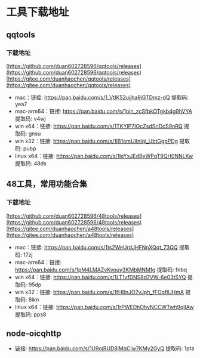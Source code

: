 # 工具下载地址

## qqtools

### 下载地址
[https://github.com/duan602728596/qqtools/releases](https://github.com/duan602728596/qqtools/releases)   
[https://gitee.com/duanhaochen/qqtools/releases](https://gitee.com/duanhaochen/qqtools/releases)
* mac：链接: https://pan.baidu.com/s/1_VtIK52uijha9iGTDmz-dQ 提取码: yea7
* mac-arm64：链接: https://pan.baidu.com/s/1pin_zcSfbkOTgkb4g9hVYA 提取码: v4wj
* win x64：链接: https://pan.baidu.com/s/1TKYlP7IOcZsdSriDcS9nRQ 提取码: gnsu
* win x32：链接: https://pan.baidu.com/s/1lB1omUlInIqi_UbtGgpPDg 提取码: pubp
* linux x64：链接: https://pan.baidu.com/s/1IeYxJEdByWPqT9QH0NNLKw 提取码: 48ds

## 48工具，常用功能合集

### 下载地址
[https://github.com/duan602728596/48tools/releases](https://github.com/duan602728596/48tools/releases)   
[https://gitee.com/duanhaochen/a48tools/releases](https://gitee.com/duanhaochen/a48tools/releases)
* mac：链接: https://pan.baidu.com/s/1ts2WeUrdJHFNnXQqt_73QQ 提取码: 17zj
* mac-arm64：链接: https://pan.baidu.com/s/1pM4LMAZvKvouy3KMbMNMfg 提取码: fnbq
* win x64：链接: https://pan.baidu.com/s/1LT1yfDNS8d7VW-6e03tSYQ 提取码: 95dp
* win x32：链接: https://pan.baidu.com/s/1fH8nJO7vJph_fFOoflUHmA 提取码: 8ikn
* linux x64：链接: https://pan.baidu.com/s/1rPWEDhOhyNCCWTwh9qlIAw 提取码: pps8

## node-oicqhttp

* 链接: https://pan.baidu.com/s/1U9ojRUD8jMqCjw7KMy2GyQ 提取码: 1pta
